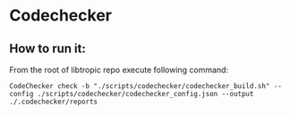 # Codechecker

## How to run it:

From the root of libtropic repo execute following command:

```
CodeChecker check -b "./scripts/codechecker/codechecker_build.sh" --config ./scripts/codechecker/codechecker_config.json --output ./.codechecker/reports
```

